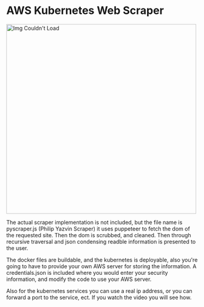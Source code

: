 # AWS Kubernetes Web Scraper

<img src="https://user-images.githubusercontent.com/60249504/148848171-5d554da6-632b-496e-b2d1-39baba97503f.gif" alt="Img Couldn't Load" width="500">

The actual scraper implementation is not included, but the file name is pyscraper.js (Philip Yazvin Scraper) it uses puppeteer to fetch the dom of the requested site. Then the dom is scrubbed, and cleaned. Then through recursive traversal and json condensing readble information is presented to the user.

The docker files are buildable, and the kubernetes is deployable, also you're going to have to provide your own AWS server for storing the information. A credentials.json is included where you would enter your security information, and modify the code to use your AWS server.

Also for the kubernetes services you can use a real ip address, or you can forward a port to the service, ect. If you watch the video you will see how.
